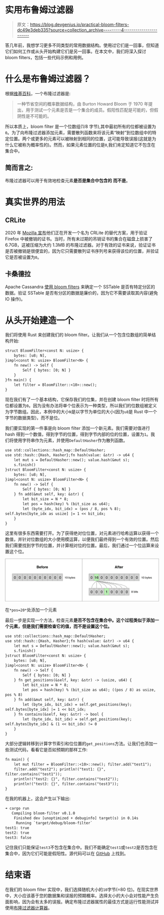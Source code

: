 # 实用布鲁姆过滤器

> 原文：<https://blog.devgenius.io/practical-bloom-filters-dc49e3deb335?source=collection_archive---------4----------------------->

答几年前，我想学习更多不同类型的常用数据结构。使用过它们是一回事，但知道它们如何工作或从头开始构建它们是另一回事。在本文中，我们将深入探讨 bloom filters，包括一些代码示例和用例。

# 什么是布鲁姆过滤器？

根据[维基百科](https://en.wikipedia.org/wiki/Bloom_filter)，一个布隆过滤器是:

> 一种节省空间的概率数据结构，由 Burton Howard Bloom 于 1970 年提出，用于测试一个元素是否是一个集合的成员。假阳性匹配是可能的，但假阴性是不可能的。

所以本质上，bloom filter 是一个位数组(1/8 字节),其中最初所有的位都被设置为`0`。为了向布隆过滤器添加元素，需要散列函数来将该元素“映射”到位数组中的特定位置。两个或更多的元素可以被映射到相同的位置，这可能导致误报(这就是为什么它被称为概率性的)。然而，如果元素位置的位是`0`,我们肯定知道它不包含在集合中。

## 简而言之:

布隆过滤器可以用于有效地检查元素**是否是集合中包含的** **而不是**。

# 真实世界的用法

## CRLite

2020 年 [Mozilla 宣布](https://blog.mozilla.org/security/2020/01/09/crlite-part-2-end-to-end-design/)他们正在开发一个名为 CRLite 的替代方案，用于验证 Firefox 中被撤销的证书。当时，所有未过期的吊销证书的集合在磁盘上损害了 6.7GB，这被压缩为大约 1.3MB 的布隆过滤器。对于有效的证书来说，验证证书是否被撤销是很便宜的，因为它只需要散列证书序列号来获得该位的位置，并验证它是否被设置为`0`。

## 卡桑德拉

Apache Cassandra [使用 bloom filters](https://docs.datastax.com/en/cassandra-oss/3.0/cassandra/operations/opsTuningBloomFilters.html) 来确定一个 SSTable 是否有特定分区的数据。验证 SSTable 是否有分区的数据是廉价的，因为它不需要读取其内容(避免 IO 操作)。

# 从头开始建造一个

我们将使用 Rust 来创建我们的 bloom filter。让我们从一个包含位数组的简单结构开始:

```
struct BloomFilter<const N: usize> {
    bytes: [u8; N],
}impl<const N: usize> BloomFilter<N> {
    fn new() -> Self {
        Self { bytes: [0; N] }
    }
}fn main() {
    let filter = BloomFilter::<10>::new();
}
```

现在我们有了一个基本结构，它保存我们的位集，并在创建 bloom filter 时将所有位都设置为`0`。因为没有办法将单个位表示为一种类型，所以我们的位数组被定义为字节数组。因此，本例中的大小`N`是以字节为单位的大小(因为`u8`是 Rust 中一个字节的数据类型)，而不是位。

我们要实现的第一件事是向 bloom filter 添加一个新元素。我们需要对值进行 hash 得到一个数值，得到字节的位置，得到字节内部的位的位置，设置为`1`。我们将使用字符串作为元素，并使用`DefaultHasher`作为散列函数。

```
use std::collections::hash_map::DefaultHasher;
use std::hash::{Hash, Hasher};fn hash(value: &str) -> u64 {
    let mut s = DefaultHasher::new(); value.hash(&mut s);
    s.finish()
}struct BloomFilter<const N: usize> {
    bytes: [u8; N],
}impl<const N: usize> BloomFilter<N> {
    fn new() -> Self {
        Self { bytes: [0; N] }
    } fn add(&mut self, key: &str) {
        let bit_size = N * 8;
        let pos = hash(key) % (bit_size as u64);
        let (byte_idx, bit_idx) = (pos / 8, pos % 8); self.bytes[byte_idx as usize] |= 1 << bit_idx;
    }
}
```

这里有很多东西需要打开。为了获得绝对位位置，对元素进行哈希运算以获得一个数值，并针对位数组的大小使用模运算，以便我们最终得到一个有效的位置。然后我们需要找到字节的位置，并计算相对位的位置。最后，我们通过一个位运算来设置这个位。

![](img/e8c353d5650e84020092dcd0f0ab1517.png)

在`*pos=20*`处添加一个元素

最后一步是实现一个方法，检查元素**是否不包含在集合中。这个过程类似于添加一个元素，但是我们需要检查它的值，而不是设置这个位。**

```
use std::collections::hash_map::DefaultHasher;
use std::hash::{Hash, Hasher};fn hash(value: &str) -> u64 {
    let mut s = DefaultHasher::new(); value.hash(&mut s);
    s.finish()
}struct BloomFilter<const N: usize> {
    bytes: [u8; N],
}impl<const N: usize> BloomFilter<N> {
    fn new() -> Self {
        Self { bytes: [0; N] }
    } fn get_positions(&self, key: &str) -> (usize, u64) {
        let bit_size = N * 8;
        let pos = hash(key) % (bit_size as u64); ((pos / 8) as usize, pos % 8)
    } fn add(&mut self, key: &str) {
        let (byte_idx, bit_idx) = self.get_positions(key); self.bytes[byte_idx] |= 1 << bit_idx;
    } fn contains(&self, key: &str) -> bool {
        let (byte_idx, bit_idx) = self.get_positions(key); self.bytes[byte_idx] & (1 << bit_idx) != 0
    }
}
```

大部分逻辑转移到计算字节索引和位位置的`get_positions`方法。让我们也添加一些测试代码，看看它是否如预期的那样工作:

```
fn main() {
    let mut filter = BloomFilter::<10>::new(); filter.add("test1");
    filter.add("test2"); println!("test1: {}", filter.contains("test1"));
    println!("test2: {}", filter.contains("test2"));
    println!("test3: {}", filter.contains("test3"));
}
```

在我的机器上，这会产生以下输出:

```
➜ cargo run
   Compiling bloom-filter v0.1.0
    Finished dev [unoptimized + debuginfo] target(s) in 0.14s
     Running `target/debug/bloom-filter`
test1: true
test2: true
test3: false
```

记住我们只能保证`test3`不包含在集合中。我们不能确定`test1`或`test2`是否包含在集合中，因为它们可能是假阳性。源代码可以在 [GitHub](https://github.com/dillendev/bloom-filter-rs) 上找到。

# 结束语

在我们的 bloom filter 实现中，我们选择随机大小的`10`字节(=80 位)。在现实世界中，大小应该基于您的数据集和误报的预期概率。选择太小的大小会对性能产生负面影响，因为会有太多的误报。确定布隆过滤器属性的最佳方式是运行性能测试并使用[布隆过滤器计算器](https://hur.st/bloomfilter/)。